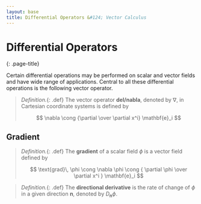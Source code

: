 ```yaml
---
layout: base
title: Differential Operators &#124; Vector Calculus
---
```


# Differential Operators
{: .page-title}

Certain differential operations may be performed on scalar and vector fields and have wide range of applications.
Central to all these differential operations is the following vector operator.

> *Definition.*{: .def}
> The vector operator **del/nabla**, denoted by $\nabla$, in Cartesian coordinate systems is defined by
>
> $$
  \nabla \cong {\partial \over \partial x^i} \mathbf{e}_i
  $$

## Gradient

> *Definition.*{: .def}
> The **gradient** of a scalar field $\phi$ is a vector field defined by
>
> $$
  \text{grad}\, \phi \cong \nabla \phi \cong { \partial \phi \over \partial x^i } \mathbf{e}_i
  $$

> *Definition.*{: .def}
> The **directional derivative** is the rate of change of $\phi$ in a given direction $\mathbf{n}$, denoted by $D_{\mathbf{n}} \phi$.
